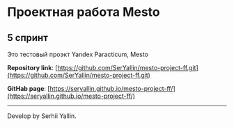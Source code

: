 # Проектная работа Mesto

## 5 спринт

Это тестовый проэкт Yandex Paracticum, Mesto

**Repository link**: [https://github.com/SerYallin/mesto-project-ff.git](https://github.com/SerYallin/mesto-project-ff.git)

**GitHab page**: [https://seryallin.github.io/mesto-project-ff/](https://seryallin.github.io/mesto-project-ff/)

---

Develop by Serhii Yallin.

